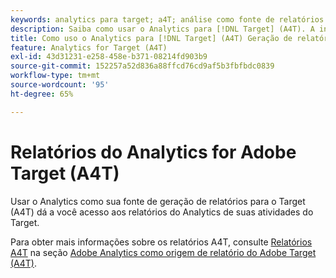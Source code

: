 ```yaml
---
keywords: analytics para target; a4T; análise como fonte de relatórios
description: Saiba como usar o Analytics para [!DNL Target] (A4T). A integração A4T fornece acesso a relatórios Adobe Analytics robustos para o seu Adobe [!DNL Target] atividades.
title: Como uso o Analytics para [!DNL Target] (A4T) Geração de relatórios?
feature: Analytics for Target (A4T)
exl-id: 43d31231-e258-458e-b371-08214fd903b9
source-git-commit: 152257a52d836a88ffcd76cd9af5b3fbfbdc0839
workflow-type: tm+mt
source-wordcount: '95'
ht-degree: 65%

---
```


# Relatórios do Analytics for Adobe Target (A4T)

Usar o Analytics como sua fonte de geração de relatórios para o Target (A4T) dá a você acesso aos relatórios do Analytics de suas atividades do Target.

Para obter mais informações sobre os relatórios A4T, consulte [Relatórios A4T](/help/main/c-integrating-target-with-mac/a4t/reporting.md#concept_716AF8D545AD404EAAEE99A6DB7B9483) na seção [Adobe Analytics como origem de relatório do Adobe Target (A4T)](/help/main/c-integrating-target-with-mac/a4t/a4t.md#concept_7540C8C04259434AB6EE33B09F47A1DE).
